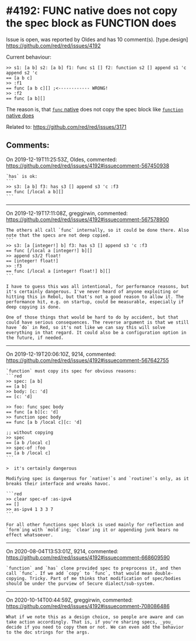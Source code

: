 
#4192: FUNC native does not copy the spec block as FUNCTION does
================================================================================
Issue is open, was reported by Oldes and has 10 comment(s).
[type.design]
<https://github.com/red/red/issues/4192>

Current behaviour:
```
>> s1: [a b] s2: [a b] f1: func s1 [] f2: function s2 [] append s1 'c append s2 'c
== [a b c]
>> :f1
== func [a b c][] ;<------------ WRONG!
>> :f2
== func [a b][]
```

The reason is, that [`func` native](https://github.com/red/red/blob/6b6fdf753643dbead6fe67364cd3ffb39b2de80f/runtime/natives.reds#L417) does not copy the spec block like [`function` native does](https://github.com/red/red/blob/6b6fdf753643dbead6fe67364cd3ffb39b2de80f/runtime/natives.reds#L434)

Related to: https://github.com/red/red/issues/3171


Comments:
--------------------------------------------------------------------------------

On 2019-12-19T11:25:53Z, Oldes, commented:
<https://github.com/red/red/issues/4192#issuecomment-567450938>

    `has` is ok:
    ```
    >> s3: [a b] f3: has s3 [] append s3 'c :f3
    == func [/local a b][]
    ```

--------------------------------------------------------------------------------

On 2019-12-19T17:11:08Z, greggirwin, commented:
<https://github.com/red/red/issues/4192#issuecomment-567578900>

    The others all call `func` internally, so it could be done there. Also note that the specs are not deep copied. 
    ```
    >> s3: [a [integer!] b] f3: has s3 [] append s3 'c :f3
    == func [/local a [integer!] b][]
    >> append s3/2 float!
    == [integer! float!]
    >> :f3
    == func [/local a [integer! float!] b][]
    ```
    
    I have to guess this was all intentional, for performance reasons, but it's certainly dangerous. I've never heard of anyone exploiting or hitting this in Rebol, but that's not a good reason to allow it. The performance hit, e.g. on startup, could be measurable, especially if deep copying is done. 
    
    One of those things that would be hard to do by accident, but that could have serious consequences. The reverse argument is that we still have `do` in Red, so it's not like we can say this will solve everything in that regard. It could also be a configuration option in the future, if needed.

--------------------------------------------------------------------------------

On 2019-12-19T20:06:10Z, 9214, commented:
<https://github.com/red/red/issues/4192#issuecomment-567642755>

    `function` must copy its spec for obvious reasons:
    ```red
    >> spec: [a b]
    == [a b]
    >> body: [c: 'd]
    == [c: 'd]
    
    >> foo: func spec body
    == func [a b][c: 'd]
    >> function spec body
    == func [a b /local c][c: 'd]
    
    ;; without copying
    >> spec
    == [a b /local c]
    >> spec-of :foo
    == [a b /local c]
    ```
    
    >  it's certainly dangerous
    
    Modifying spec is dangerous for `native!`s and `routine!`s only, as it breaks their interface and wreaks havoc.
    
    ```red
    >> clear spec-of :as-ipv4
    == []
    >> as-ipv4 1 3 3 7
    ```
    
    For all other functions spec block is used mainly for reflection and `form`ing with `mold`ing; `clear`ing it or appending junk bears no effect whatsoever.

--------------------------------------------------------------------------------

On 2020-08-04T13:53:01Z, 9214, commented:
<https://github.com/red/red/issues/4192#issuecomment-668609590>

    `function` and `has` clone provided spec to preprocess it, and then call `func`. If we add `copy` to `func`, that would mean double-copying. Tricky. Part of me thinks that modification of spec/bodies should be under the purview of Secure dialect/sub-system.

--------------------------------------------------------------------------------

On 2020-10-14T00:44:59Z, greggirwin, commented:
<https://github.com/red/red/issues/4192#issuecomment-708086486>

    What if we note this as a design choice, so people are aware and can take action accordingly. That is, if you're sharing specs, _you_ decide if you need to copy them or not. We can even add the behavior to the doc strings for the args.

